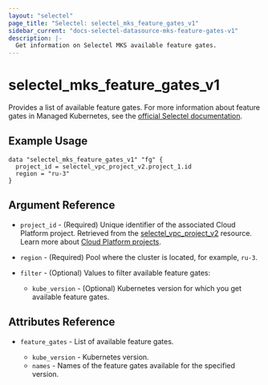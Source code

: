 ```yaml
---
layout: "selectel"
page_title: "Selectel: selectel_mks_feature_gates_v1"
sidebar_current: "docs-selectel-datasource-mks-feature-gates-v1"
description: |-
  Get information on Selectel MKS available feature gates.
---
```


# selectel\_mks\_feature_gates_v1

Provides a list of available feature gates. For more information about feature gates in Managed Kubernetes, see the [official Selectel documentation](https://docs.selectel.ru/cloud/managed-kubernetes/clusters/feature-gates/).

## Example Usage

```hcl
data "selectel_mks_feature_gates_v1" "fg" {
  project_id = selectel_vpc_project_v2.project_1.id
  region = "ru-3"
}
```

## Argument Reference

* `project_id` - (Required) Unique identifier of the associated Cloud Platform project. Retrieved from the [selectel_vpc_project_v2](https://registry.terraform.io/providers/selectel/selectel/latest/docs/resources/vpc_project_v2) resource. Learn more about [Cloud Platform projects](https://docs.selectel.ru/cloud/servers/about/projects/).

* `region` - (Required) Pool where the cluster is located, for example, `ru-3`.

* `filter` - (Optional) Values to filter available feature gates:

  * `kube_version` - (Optional) Kubernetes version for which you get available feature gates.

## Attributes Reference

* `feature_gates` - List of available feature gates.

  * `kube_version` - Kubernetes version.
  * `names` - Names of the feature gates available for the specified version.